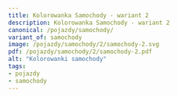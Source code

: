 ```yaml
---
title: Kolorowanka Samochody - wariant 2
description: Kolorowanka Samochody - wariant 2
canonical: /pojazdy/samochody/
variant_of: samochody
image: /pojazdy/samochody/2/samochody-2.svg
pdf: /pojazdy/samochody/2/samochody-2.pdf
alt: "Kolorowanki samochody"
tags:
- pojazdy
- samochody
---
```

